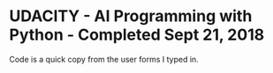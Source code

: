 # UDACITY - AI Programming with Python - Completed Sept 21, 2018

Code is a quick copy from the user forms I typed in.
